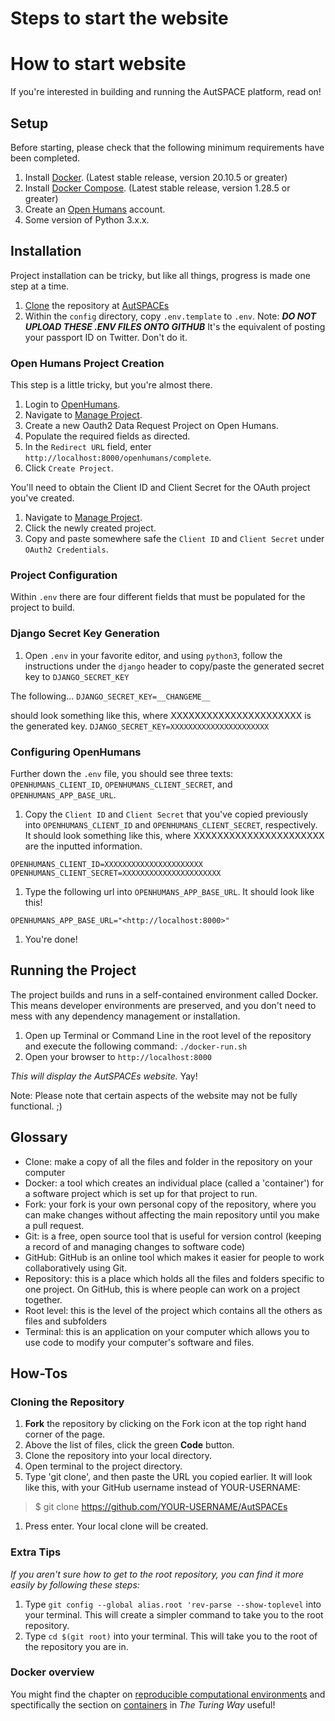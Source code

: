 # Steps to start the website
# How to start website

If you're interested in building and running the AutSPACE platform, read on!

## Setup

Before starting, please check that the following minimum requirements have been completed.

1. Install [Docker](https://www.docker.com/products/docker-desktop). (Latest stable release, version 20.10.5 or greater)
2. Install [Docker Compose](https://docs.docker.com/compose/install/). (Latest stable release, version 1.28.5 or greater)
3. Create an [Open Humans](https://www.openhumans.org/) account.
4. Some version of Python 3.x.x.

## Installation

Project installation can be tricky, but like all things, progress is made one step at a time.

1. [Clone](notion://www.notion.so/Steps-to-start-the-website-e23d106a13464002aae37d6ad34c5d4b#cloning-the-repository) the repository at [AutSPACEs](https://github.com/GeorgiaHCA/AutSPACEs)
2. Within the `config` directory, copy `.env.template` to `.env`.
Note: ***DO NOT UPLOAD THESE .ENV FILES ONTO GITHUB*** It's the equivalent of posting your passport ID on Twitter. Don't do it.

### Open Humans Project Creation

This step is a little tricky, but you're almost there.

1. Login to [OpenHumans](notion://www.notion.so/openhumans.org).
2. Navigate to [Manage Project](https://www.openhumans.org/direct-sharing/projects/manage/).
3. Create a new Oauth2 Data Request Project on Open Humans.
4. Populate the required fields as directed.
5. In the `Redirect URL` field, enter `http://localhost:8000/openhumans/complete`.
6. Click `Create Project`.

You'll need to obtain the Client ID and Client Secret for the OAuth project you've created.

1. Navigate to [Manage Project](https://www.openhumans.org/direct-sharing/projects/manage/).
2. Click the newly created project.
3. Copy and paste somewhere safe the `Client ID` and `Client Secret` under `OAuth2 Credentials`.

### Project Configuration

Within `.env` there are four different fields that must be populated for the project to build.

### Django Secret Key Generation

1. Open `.env` in your favorite editor, and using `python3`, follow the instructions under the `django` header to copy/paste the generated secret key to `DJANGO_SECRET_KEY`

The following...
`DJANGO_SECRET_KEY=__CHANGEME__`

should look something like this, where XXXXXXXXXXXXXXXXXXXXXX is the generated key.
`DJANGO_SECRET_KEY=XXXXXXXXXXXXXXXXXXXXXX`

### Configuring OpenHumans

Further down the `.env` file, you should see three texts: `OPENHUMANS_CLIENT_ID`, `OPENHUMANS_CLIENT_SECRET`, and `OPENHUMANS_APP_BASE_URL`.

1. Copy the `Client ID` and `Client Secret` that you've copied previously into `OPENHUMANS_CLIENT_ID` and `OPENHUMANS_CLIENT_SECRET`, respectively.
It should look something like this, where XXXXXXXXXXXXXXXXXXXXXX are the inputted information.

```
OPENHUMANS_CLIENT_ID=XXXXXXXXXXXXXXXXXXXXXX
OPENHUMANS_CLIENT_SECRET=XXXXXXXXXXXXXXXXXXXXXX

```

1. Type the following url into `OPENHUMANS_APP_BASE_URL`.
It should look like this!

```
OPENHUMANS_APP_BASE_URL="<http://localhost:8000>"

```

1. You're done!

## Running the Project

The project builds and runs in a self-contained environment called Docker. This means developer environments are preserved, and you don't need to mess with any dependency management or installation.

1. Open up Terminal or Command Line in the root level of the repository and execute the following command: `./docker-run.sh`
2. Open your browser to `http://localhost:8000`

*This will display the AutSPACEs website.* Yay!

Note: Please note that certain aspects of the website may not be fully functional. ;)

## Glossary

- Clone: make a copy of all the files and folder in the repository on your computer
- Docker: a tool which creates an individual place (called a 'container') for a software project which is set up for that project to run.
- Fork: your fork is your own personal copy of the repository, where you can make changes without affecting the main repository until you make a pull request.
- Git: is a free, open source tool that is useful for version control (keeping a record of and managing changes to software code)
- GitHub: GitHub is an online tool which makes it easier for people to work collaboratively using Git.
- Repository: this is a place which holds all the files and folders specific to one project. On GitHub, this is where people can work on a project together.
- Root level: this is the level of the project which contains all the others as files and subfolders
- Terminal: this is an application on your computer which allows you to use code to modify your computer's software and files.

## How-Tos

### Cloning the Repository

1. **Fork** the repository by clicking on the Fork icon at the top right hand corner of the page.
2. Above the list of files, click the green **Code** button.
3. Clone the repository into your local directory.
4. Open terminal to the project directory.
5. Type 'git clone', and then paste the URL you copied earlier. It will look like this, with your GitHub username instead of YOUR-USERNAME:

> $ git clone https://github.com/YOUR-USERNAME/AutSPACEs

1. Press enter. Your local clone will be created.

### Extra Tips

*If you aren't sure how to get to the root repository, you can find it more easily by following these steps:*

1. Type `git config --global alias.root 'rev-parse --show-toplevel` into your terminal. This will create a simpler command to take you to the root repository.
2. Type `cd $(git root)` into your terminal. This will take you to the root of the repository you are in.

### Docker overview

You might find the chapter on [reproducible computational environments](https://the-turing-way.netlify.app/reproducible-research/renv.html) and spectifically the section on [containers](https://the-turing-way.netlify.app/reproducible-research/renv/renv-containers.html) in *The Turing Way* useful!
